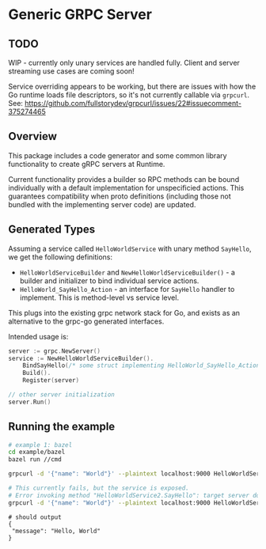 # Generic GRPC Server

## TODO
WIP - currently only unary services are handled fully. Client and server streaming use cases are coming soon!

Service overriding appears to be working, but there are issues with how the Go runtime loads file descriptors, so it's
not currently callable via `grpcurl`. See: https://github.com/fullstorydev/grpcurl/issues/22#issuecomment-375274465

## Overview
This package includes a code generator and some common library functionality to create gRPC servers at Runtime.

Current functionality provides a builder so RPC methods can be bound individually with a default implementation
for unspecificied actions. This guarantees compatibility when proto definitions (including those not bundled with
the implementing server code) are updated. 

## Generated Types

Assuming a service called `HelloWorldService` with unary method `SayHello`, we get the following definitions:

* `HelloWorldServiceBuilder` and `NewHelloWorldServiceBuilder()` - a builder and initializer to bind individual service actions.
* `HelloWorld_SayHello_Action` - an interface for `SayHello` handler to implement. This is method-level vs service level.

This plugs into the existing grpc network stack for Go, and exists as an alternative to the grpc-go generated interfaces.

Intended usage is:
```go
server := grpc.NewServer()
service := NewHelloWorldServiceBuilder().
	BindSayHello(/* some struct implementing HelloWorld_SayHello_Action */).
	Build().
    Register(server)

// other server initialization
server.Run()

```

## Running the example

```bash
# example 1: bazel
cd example/bazel
bazel run //cmd
```

```bash
grpcurl -d '{"name": "World"}' --plaintext localhost:9000 HelloWorldService.SayHello

# This currently fails, but the service is exposed.
# Error invoking method "HelloWorldService2.SayHello": target server does not expose service "HelloWorldService2"
grpcurl -d '{"name": "World"}' --plaintext localhost:9000 HelloWorldService2.SayHello
```

```
# should output
{
 "message": "Hello, World"
}
```
